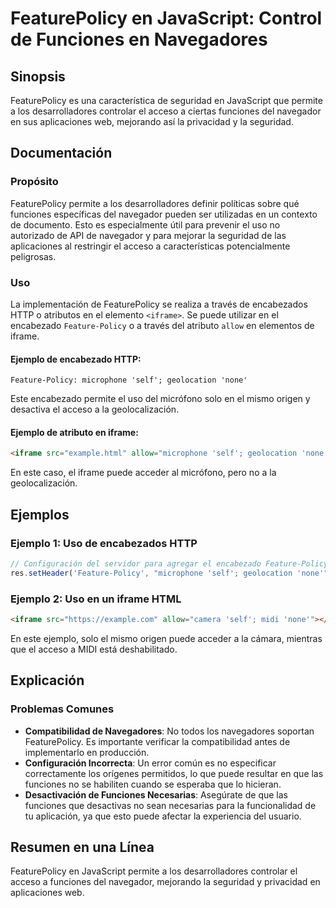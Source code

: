 <!--
Meta Description: # FeaturePolicy en JavaScript: Control de Funciones en Navegadores ## Sinopsis FeaturePolicy es una característica de seguridad en JavaScript que perm...
Meta Keywords: iframe, que, funciones, del, featurepolicy
-->

# FeaturePolicy en JavaScript: Control de Funciones en Navegadores

## Sinopsis
FeaturePolicy es una característica de seguridad en JavaScript que permite a los desarrolladores controlar el acceso a ciertas funciones del navegador en sus aplicaciones web, mejorando así la privacidad y la seguridad.

## Documentación
### Propósito
FeaturePolicy permite a los desarrolladores definir políticas sobre qué funciones específicas del navegador pueden ser utilizadas en un contexto de documento. Esto es especialmente útil para prevenir el uso no autorizado de API de navegador y para mejorar la seguridad de las aplicaciones al restringir el acceso a características potencialmente peligrosas.

### Uso
La implementación de FeaturePolicy se realiza a través de encabezados HTTP o atributos en el elemento `<iframe>`. Se puede utilizar en el encabezado `Feature-Policy` o a través del atributo `allow` en elementos de iframe.

#### Ejemplo de encabezado HTTP:
```http
Feature-Policy: microphone 'self'; geolocation 'none'
```

Este encabezado permite el uso del micrófono solo en el mismo origen y desactiva el acceso a la geolocalización.

#### Ejemplo de atributo en iframe:
```html
<iframe src="example.html" allow="microphone 'self'; geolocation 'none'"></iframe>
```

En este caso, el iframe puede acceder al micrófono, pero no a la geolocalización.

## Ejemplos
### Ejemplo 1: Uso de encabezados HTTP
```javascript
// Configuración del servidor para agregar el encabezado Feature-Policy
res.setHeader('Feature-Policy', "microphone 'self'; geolocation 'none'");
```

### Ejemplo 2: Uso en un iframe HTML
```html
<iframe src="https://example.com" allow="camera 'self'; midi 'none'"></iframe>
```

En este ejemplo, solo el mismo origen puede acceder a la cámara, mientras que el acceso a MIDI está deshabilitado.

## Explicación
### Problemas Comunes
- **Compatibilidad de Navegadores**: No todos los navegadores soportan FeaturePolicy. Es importante verificar la compatibilidad antes de implementarlo en producción.
- **Configuración Incorrecta**: Un error común es no especificar correctamente los orígenes permitidos, lo que puede resultar en que las funciones no se habiliten cuando se esperaba que lo hicieran.
- **Desactivación de Funciones Necesarias**: Asegúrate de que las funciones que desactivas no sean necesarias para la funcionalidad de tu aplicación, ya que esto puede afectar la experiencia del usuario.

## Resumen en una Línea
FeaturePolicy en JavaScript permite a los desarrolladores controlar el acceso a funciones del navegador, mejorando la seguridad y privacidad en aplicaciones web.